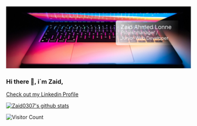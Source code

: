 
<img src="https://github.com/Zaid0307/Zaid0307/blob/main/Linkedin2.png"
     alt="Banner">


### Hi there 👋, i´m Zaid,

[Check out my Linkedin Profile](https://www.linkedin.com/in/zaidlonne/)

[![Zaid0307's github stats](https://github-readme-stats.vercel.app/api?username=Zaid0307)](https://github.com/anuraghazra/github-readme-stats)


![Visitor Count](https://profile-counter.glitch.me/{Zaid0307}/count.svg)

